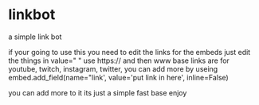 # linkbot
a simple link bot


if your going to use this you need to edit the links for the embeds just edit the things in value=" " 
use https:// and then www
base links are for youtube, twitch, instagram, twitter, you can add more by useing
embed.add_field(name="link', value='put link in here', inline=False)

you can add more to it its just a simple fast base enjoy
